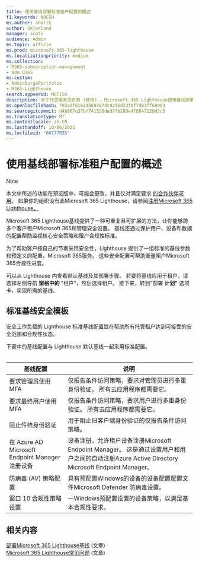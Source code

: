 ```yaml
---
title: 使用基线部署标准租户配置的概述
f1.keywords: NOCSH
ms.author: sharik
author: SKjerland
manager: scotv
audience: Admin
ms.topic: article
ms.prod: microsoft-365-lighthouse
ms.localizationpriority: medium
ms.collection:
- M365-subscription-management
- Adm_O365
ms.custom:
- AdminSurgePortfolio
- M365-Lighthouse
search.appverid: MET150
description: 对于托管服务提供商 (使用) ，Microsoft 365 Lighthouse使用基线部署标准租户配置。
ms.openlocfilehash: 793a8f61634660487dc9256d23f0f7d83ff68983
ms.sourcegitcommit: d4b867e37bf741528ded7fb289e4f6847228d2c5
ms.translationtype: MT
ms.contentlocale: zh-CN
ms.lasthandoff: 10/06/2021
ms.locfileid: "60177035"
---
```

# <a name="overview-of-using-baselines-to-deploy-standard-tenant-configurations"></a>使用基线部署标准租户配置的概述 

> [!NOTE]
> 本文中所述的功能在预览版中，可能会更改，并且仅对满足要求 [的合作伙伴可用](m365-lighthouse-requirements.md)。 如果你的组织没有此Microsoft 365 Lighthouse，请参阅[注册Microsoft 365 Lighthouse。](m365-lighthouse-sign-up.md)

Microsoft 365 Lighthouse基线提供了一种可重复且可扩展的方法，让你能够跨多个客户租户Microsoft 365和管理安全设置。 基线还通过保护用户、设备和数据的配置帮助监视核心安全策略和租户合规性标准。

为了帮助客户按自己的节奏采用安全性，Lighthouse 提供了一组标准的基线参数和预定义的配置，Microsoft 365服务。 这些安全配置可帮助衡量租户Microsoft 365合规性进度。

可以从 Lighthouse 内查看默认基线及其部署步骤。 若要将基线应用于租户，请选择左侧导航 **窗格中的** "租户"，然后选择租户。 接下来，转到"部署 **计划"** 选项卡，实现所需的基线。

## <a name="standard-baseline-security-templates"></a>标准基线安全模板

安全工作负载的 Lighthouse 标准基线配置旨在帮助所有托管租户达到可接受的安全范围和合规性状态。

下表中的基线配置与 Lighthouse 默认基线一起采用标准配置。<br><br>

| 基线配置 | 说明 |
|--|--|
| 要求管理员使用 MFA | 仅报告条件访问策略，要求对管理员进行多重身份验证。 所有云应用程序都需要它。 |
| 要求最终用户使用 MFA | 仅报告条件访问策略，要求用户进行多重身份验证。 所有云应用程序都需要它。 |
| 阻止传统身份验证 | 用于阻止旧客户端身份验证的仅报告条件访问策略。 |
| 在 Azure AD Microsoft Endpoint Manager注册设备 | 设备注册，允许租户设备注册Microsoft Endpoint Manager。 这是通过设置用户和用户之间的自动注册Azure Active Directory Microsoft Endpoint Manager。 |
| 防病毒 (AV) 策略配置 | 具有预配置Windows的设备的设备配置配置文件Microsoft Defender 防病毒设置。 |
| 窗口 10 合规性策略设置 | 一Windows预配置设置的设备策略，以满足基本合规性要求。 |

## <a name="related-content"></a>相关内容

[部署Microsoft 365 Lighthouse基线](m365-lighthouse-deploy-baselines.md) (文章) \
[Microsoft 365 Lighthouse常见问题](m365-lighthouse-faq.yml) (文章) 
